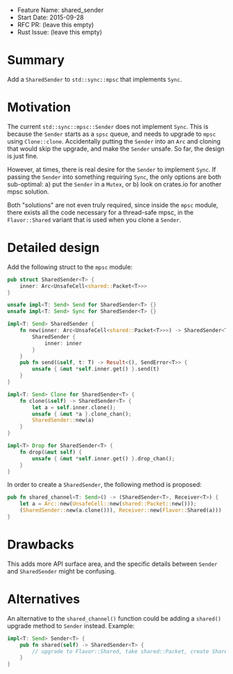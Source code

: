 - Feature Name: shared_sender
- Start Date: 2015-09-28
- RFC PR: (leave this empty)
- Rust Issue: (leave this empty)

# Summary

Add a `SharedSender` to `std::sync::mpsc` that implements `Sync`.

# Motivation

The current `std::sync::mpsc::Sender` does not implement `Sync`. This is
because the `Sender` starts as a `spsc` queue, and needs to upgrade to `mpsc` using `Clone::clone`. Accidentally putting the `Sender` into an `Arc` and cloning that would skip the upgrade, and make the `Sender` unsafe. So far, the design is just fine.

However, at times, there is real desire for the `Sender` to implement `Sync`. If passing the `Sender` into something requiring `Sync`, the only options are both sub-optimal: a) put the `Sender` in a `Mutex`, or b) look on crates.io for another mpsc solution.

Both "solutions" are not even truly required, since inside the `mpsc` module, there exists all the code necessary for a thread-safe mpsc, in the `Flavor::Shared` variant that is used when you clone a `Sender`.

# Detailed design

Add the following struct to the `mpsc` module:

```rust
pub struct SharedSender<T> {
    inner: Arc<UnsafeCell<shared::Packet<T>>>
}

unsafe impl<T: Send> Send for SharedSender<T> {}
unsafe impl<T: Send> Sync for SharedSender<T> {}

impl<T: Send> SharedSender {
    fn new(inner: Arc<UnsafeCell<shared::Packet<T>>>) -> SharedSender<T> {
        SharedSender {
            inner: inner
        }
    }
    pub fn send(&self, t: T) -> Result<(), SendError<T>> {
        unsafe { &mut *self.inner.get() }.send(t)    
    }
}

impl<T: Send> Clone for SharedSender<T> {
    fn clone(&self) -> SharedSender<T> {
        let a = self.inner.clone();
        unsafe { &mut *a }.clone_chan();
        SharedSender::new(a)
    }
}

impl<T> Drop for SharedSender<T> {
    fn drop(&mut self) {
        unsafe { &mut *self.inner.get() }.drop_chan();    
    }
}

```

In order to create a `SharedSender`, the following method is proposed:

```rust
pub fn shared_channel<T: Send>() -> (SharedSender<T>, Receiver<T>) {
    let a = Arc::new(UnsafeCell::new(shared::Packet::new()));
    (SharedSender::new(a.clone())), Receiver::new(Flavor::Shared(a)))
}
```

# Drawbacks

This adds more API surface area, and the specific details between `Sender` and `SharedSender` might be confusing.

# Alternatives

An alternative to the `shared_channel()` function could be adding a `shared()` upgrade method to `Sender` instead. Example:

```rust
impl<T: Send> Sender<T> {
    pub fn shared(self) -> SharedSender<T> {
        // upgrade to Flavor::Shared, take shared::Packet, create SharedSender
    }
}
```

